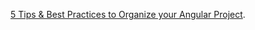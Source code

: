 [5 Tips & Best Practices to Organize your Angular Project](https://medium.com/dev-jam/5-tips-best-practices-to-organize-your-angular-project-e900db08702e).
